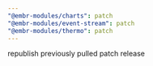 ```yaml
---
"@embr-modules/charts": patch
"@embr-modules/event-stream": patch
"@embr-modules/thermo": patch
---
```


republish previously pulled patch release
